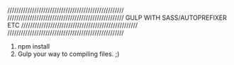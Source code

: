 ////////////////////////////////////////////////////
////////////////////////////////////////////////////
          GULP WITH SASS/AUTOPREFIXER ETC
////////////////////////////////////////////////////
////////////////////////////////////////////////////

1. npm install 
2. Gulp your way to compiling files. ;)
